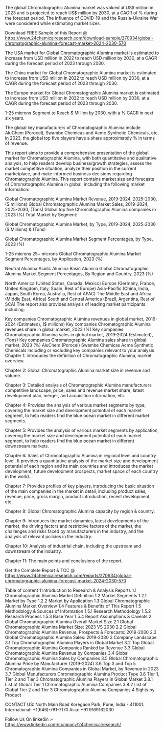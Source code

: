 The global Chromatographic Alumina market was valued at US$ million in 2023 and is projected to reach US$ million by 2030, at a CAGR of % during the forecast period. The influence of COVID-19 and the Russia-Ukraine War were considered while estimating market sizes.

Download FREE Sample of this Report @ https://www.24chemicalresearch.com/download-sample/270934/global-chromatographic-alumina-forecast-market-2024-2030-570

The USA market for Global Chromatographic Alumina market is estimated to increase from USD million in 2022 to reach USD million by 2030, at a CAGR during the forecast period of 2023 through 2030.

The China market for Global Chromatographic Alumina market is estimated to increase from USD million in 2022 to reach USD million by 2030, at a CAGR during the forecast period of 2023 through 2030.

The Europe market for Global Chromatographic Alumina market is estimated to increase from USD million in 2022 to reach USD million by 2030, at a CAGR during the forecast period of 2023 through 2030.

1-25 microns Segment to Reach $ Million by 2030, with a % CAGR in next six years.

The global key manufacturers of Chromatographic Alumina include AluChem (Porocel), Swambe Chemicas and Acme Synthetic Chemicals, etc. in 2023, the global top five players have a share approximately % in terms of revenue.

This report aims to provide a comprehensive presentation of the global market for Chromatographic Alumina, with both quantitative and qualitative analysis, to help readers develop business/growth strategies, assess the market competitive situation, analyze their position in the current marketplace, and make informed business decisions regarding Chromatographic Alumina. This report contains market size and forecasts of Chromatographic Alumina in global, including the following market information:

Global Chromatographic Alumina Market Revenue, 2019-2024, 2025-2030, ($ millions)
Global Chromatographic Alumina Market Sales, 2019-2024, 2025-2030, (Tons)
Global top five Chromatographic Alumina companies in 2023 (%)
Total Market by Segment:

Global Chromatographic Alumina Market, by Type, 2019-2024, 2025-2030 ($ Millions) & (Tons)

Global Chromatographic Alumina Market Segment Percentages, by Type, 2023 (%)

1-25 microns
25+ microns
Global Chromatographic Alumina Market Segment Percentages, by Application, 2023 (%)

Neutral Alumina
Acidic Alumina
Basic Alumina
Global Chromatographic Alumina Market Segment Percentages, By Region and Country, 2023 (%)

North America (United States, Canada, Mexico)
Europe (Germany, France, United Kingdom, Italy, Spain, Rest of Europe)
Asia-Pacific (China, India, Japan, South Korea, Australia, Rest of APAC)
The Middle East and Africa (Middle East, Africa)
South and Central America (Brazil, Argentina, Rest of SCA)
The report also provides analysis of leading market participants including:

Key companies Chromatographic Alumina revenues in global market, 2019-2024 (Estimated), ($ millions)
Key companies Chromatographic Alumina revenues share in global market, 2023 (%)
Key companies Chromatographic Alumina sales in global market, 2019-2024 (Estimated), (Tons)
Key companies Chromatographic Alumina sales share in global market, 2023 (%)
AluChem (Porocel)
Swambe Chemicas
Acme Synthetic Chemicals
Including or excluding key companies relevant to your analysis
Chapter 1: Introduces the definition of Chromatographic Alumina, market overview.

Chapter 2: Global Chromatographic Alumina market size in revenue and volume.

Chapter 3: Detailed analysis of Chromatographic Alumina manufacturers competitive landscape, price, sales and revenue market share, latest development plan, merger, and acquisition information, etc.

Chapter 4: Provides the analysis of various market segments by type, covering the market size and development potential of each market segment, to help readers find the blue ocean market in different market segments.

Chapter 5: Provides the analysis of various market segments by application, covering the market size and development potential of each market segment, to help readers find the blue ocean market in different downstream markets.

Chapter 6: Sales of Chromatographic Alumina in regional level and country level. It provides a quantitative analysis of the market size and development potential of each region and its main countries and introduces the market development, future development prospects, market space of each country in the world.

Chapter 7: Provides profiles of key players, introducing the basic situation of the main companies in the market in detail, including product sales, revenue, price, gross margin, product introduction, recent development, etc.

Chapter 8: Global Chromatographic Alumina capacity by region & country.

Chapter 9: Introduces the market dynamics, latest developments of the market, the driving factors and restrictive factors of the market, the challenges and risks faced by manufacturers in the industry, and the analysis of relevant policies in the industry.

Chapter 10: Analysis of industrial chain, including the upstream and downstream of the industry.

Chapter 11: The main points and conclusions of the report.

Get the Complete Report & TOC @ https://www.24chemicalresearch.com/reports/270934/global-chromatographic-alumina-forecast-market-2024-2030-570

Table of content
1 Introduction to Research & Analysis Reports
1.1 Chromatographic Alumina Market Definition
1.2 Market Segments
1.2.1 Market by Type
1.2.2 Market by Application
1.3 Global Chromatographic Alumina Market Overview
1.4 Features & Benefits of This Report
1.5 Methodology & Sources of Information
1.5.1 Research Methodology
1.5.2 Research Process
1.5.3 Base Year
1.5.4 Report Assumptions & Caveats
2 Global Chromatographic Alumina Overall Market Size
2.1 Global Chromatographic Alumina Market Size: 2023 VS 2030
2.2 Global Chromatographic Alumina Revenue, Prospects & Forecasts: 2019-2030
2.3 Global Chromatographic Alumina Sales: 2019-2030
3 Company Landscape
3.1 Top Chromatographic Alumina Players in Global Market
3.2 Top Global Chromatographic Alumina Companies Ranked by Revenue
3.3 Global Chromatographic Alumina Revenue by Companies
3.4 Global Chromatographic Alumina Sales by Companies
3.5 Global Chromatographic Alumina Price by Manufacturer (2019-2024)
3.6 Top 3 and Top 5 Chromatographic Alumina Companies in Global Market, by Revenue in 2023
3.7 Global Manufacturers Chromatographic Alumina Product Type
3.8 Tier 1, Tier 2 and Tier 3 Chromatographic Alumina Players in Global Market
3.8.1 List of Global Tier 1 Chromatographic Alumina Companies
3.8.2 List of Global Tier 2 and Tier 3 Chromatographic Alumina Companies
4 Sights by Product

CONTACT US:
North Main Road Koregaon Park, Pune, India - 411001.
International: +1(646)-781-7170
Asia: +91 9169162030

Follow Us On linkedin :- https://www.linkedin.com/company/24chemicalresearch/
